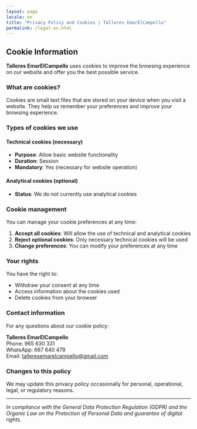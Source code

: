 ```yaml
---
layout: page
locale: en
title: "Privacy Policy and Cookies | Talleres EmarElCampello"
permalink: /legal-en.html
---
```


## Cookie Information

**Talleres EmarElCampello** uses cookies to improve the browsing experience on our website and offer you the best possible service.

### What are cookies?

Cookies are small text files that are stored on your device when you visit a website. They help us remember your preferences and improve your browsing experience.

### Types of cookies we use

#### Technical cookies (necessary)
- **Purpose**: Allow basic website functionality
- **Duration**: Session
- **Mandatory**: Yes (necessary for website operation)

#### Analytical cookies (optional)
- **Status**: We do not currently use analytical cookies

### Cookie management

You can manage your cookie preferences at any time:

1. **Accept all cookies**: Will allow the use of technical and analytical cookies
2. **Reject optional cookies**: Only necessary technical cookies will be used
3. **Change preferences**: You can modify your preferences at any time

### Your rights

You have the right to:
- Withdraw your consent at any time
- Access information about the cookies used
- Delete cookies from your browser

### Contact information

For any questions about our cookie policy:

**Talleres EmarElCampello**  
<i class="fas fa-phone"></i> Phone: 965 630 331  
<i class="fab fa-whatsapp"></i> WhatsApp: 667 640 479  
<i class="fas fa-envelope"></i> Email: [talleresemarelcampello@gmail.com](mailto:talleresemarelcampello@gmail.com)

### Changes to this policy

We may update this privacy policy occasionally for personal, operational, legal, or regulatory reasons.

---

*In compliance with the General Data Protection Regulation (GDPR) and the Organic Law on the Protection of Personal Data and guarantee of digital rights.*